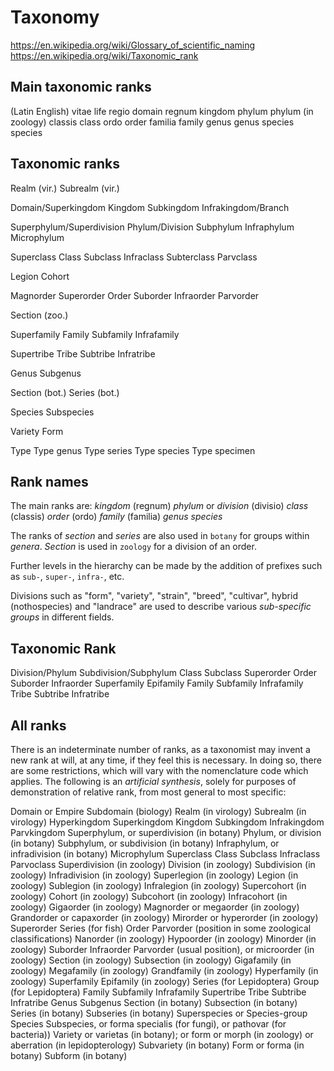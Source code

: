 # Taxonomy

https://en.wikipedia.org/wiki/Glossary_of_scientific_naming
https://en.wikipedia.org/wiki/Taxonomic_rank


## Main taxonomic ranks

  (Latin	English)
  vitae	  life
  regio	  domain
  regnum	kingdom
  phylum	phylum (in zoology)
  classis	class
  ordo	  order
  familia	family
  genus	  genus
  species	species


## Taxonomic ranks

Realm (vir.)
Subrealm (vir.)

Domain/Superkingdom
Kingdom
Subkingdom
Infrakingdom/Branch

Superphylum/Superdivision
Phylum/Division
Subphylum
Infraphylum
Microphylum

Superclass
Class
Subclass
Infraclass
Subterclass
Parvclass

Legion
Cohort

Magnorder
Superorder
Order
Suborder
Infraorder
Parvorder

Section (zoo.)

Superfamily
Family
Subfamily
Infrafamily

Supertribe
Tribe
Subtribe
Infratribe

Genus
Subgenus

Section (bot.)
Series (bot.)

Species
Subspecies

Variety
Form

Type
Type genus
Type series
Type species
Type specimen


## Rank names

The main ranks are:
  *kingdom* (regnum)
    *phylum* or *division* (divisio)
      *class* (classis)
        *order* (ordo)
          *family* (familia)
            *genus*
              *species*


The ranks of *section* and *series* are also used in `botany` for groups within *genera*. *Section* is used in `zoology` for a division of an order. 

Further levels in the hierarchy can be made by the addition of prefixes such as `sub-`, `super-`, `infra-`, etc.

Divisions such as "form", "variety", "strain", "breed", "cultivar", hybrid (nothospecies) and "landrace" are used to describe various *sub-specific groups* in different fields.


## Taxonomic Rank

Division/Phylum
  Subdivision/Subphylum
    Class
      Subclass
        Superorder
          Order
            Suborder
              Infraorder
                Superfamily
                  Epifamily
                    Family
                      Subfamily
                        Infrafamily
                          Tribe
                            Subtribe
                              Infratribe


## All ranks

There is an indeterminate number of ranks, as a taxonomist may invent a new rank at will, at any time, if they feel this is necessary. In doing so, there are some restrictions, which will vary with the nomenclature code which applies. The following is an *artificial synthesis*, solely for purposes of demonstration of relative rank, from most general to most specific:

Domain or Empire
Subdomain (biology)
  Realm (in virology)
  Subrealm (in virology)
    Hyperkingdom
    Superkingdom
    Kingdom
    Subkingdom
    Infrakingdom
    Parvkingdom
      Superphylum, or superdivision (in botany)
      Phylum, or division (in botany)
      Subphylum, or subdivision (in botany)
      Infraphylum, or infradivision (in botany)
      Microphylum
        Superclass
        Class
        Subclass
        Infraclass
        Parvoclass
          Superdivision (in zoology)
          Division (in zoology)
          Subdivision (in zoology)
          Infradivision (in zoology)
            Superlegion (in zoology)
            Legion (in zoology)
            Sublegion (in zoology)
            Infralegion (in zoology)
              Supercohort (in zoology)
              Cohort (in zoology)
              Subcohort (in zoology)
              Infracohort (in zoology)
                Gigaorder (in zoology)
                Magnorder or megaorder (in zoology)
                Grandorder or capaxorder (in zoology)
                Mirorder or hyperorder (in zoology)
                Superorder
                  Series (for fish)
                    Order
                    Parvorder (position in some zoological classifications)
                    Nanorder (in zoology)
                    Hypoorder (in zoology)
                    Minorder (in zoology)
                    Suborder
                    Infraorder
                    Parvorder (usual position), or microorder (in zoology)
                      Section (in zoology)
                      Subsection (in zoology)
                        Gigafamily (in zoology)
                        Megafamily (in zoology)
                        Grandfamily (in zoology)
                        Hyperfamily (in zoology)
                        Superfamily
                        Epifamily (in zoology)
                        Series (for Lepidoptera)
                        Group (for Lepidoptera)
                        Family
                        Subfamily
                        Infrafamily
                          Supertribe
                          Tribe
                          Subtribe
                          Infratribe
                            Genus
                            Subgenus
                              Section (in botany)
                              Subsection (in botany)
                                Series (in botany)
                                Subseries (in botany)
                                  Superspecies or Species-group
                                  Species
                                  Subspecies, or forma specialis (for fungi), or pathovar (for bacteria))
                                    Variety or varietas (in botany); or form or morph (in zoology) or aberration (in lepidopterology)
                                    Subvariety (in botany)
                                      Form or forma (in botany)
                                      Subform (in botany)
